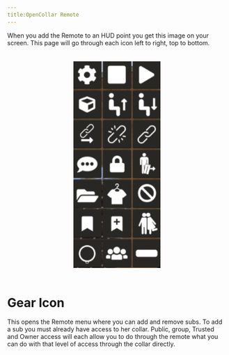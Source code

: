 ```yaml
---
title:OpenCollar Remote
---
```

When you add the Remote to an HUD point you get this image on your screen.  This page will go through each icon left to right, top to bottom.
<div style="width: 100%; text-align: center;">
<img src="/static/Remote.png" width="200" style="margin: 20px auto;" />
</div>

# Gear Icon  
This opens the Remote menu where you can add and remove subs.  To add a sub you must already have access to her collar.  Public, group, Trusted and Owner access will each allow you to do through the remote what you can do with that level of access through the collar directly.
